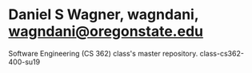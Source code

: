# Daniel S Wagner, wagndani, wagndani@oregonstate.edu

Software Engineering (CS 362) class's master repository.
class-cs362-400-su19
